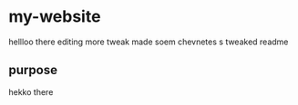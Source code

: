 # my-website
hellloo there 
editing 
more tweak
made soem chevnetes s
tweaked readme 
## purpose 
hekko there

